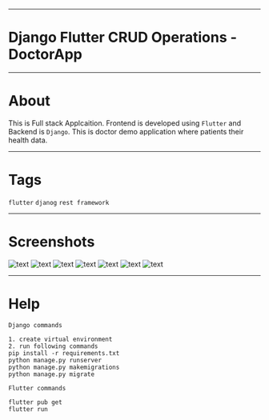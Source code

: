 
***
# Django Flutter CRUD Operations - DoctorApp

***
# About

This is Full stack Applcaition. Frontend is developed using `Flutter` and Backend is `Django`.
This is doctor demo application where patients their health data.

***
# Tags

`flutter` `djanog` `rest framework`

***
# Screenshots

![text](https://github.com/ashgole/Django-Flutter-Application-CRUD-operations-DoctorApp/blob/master/screenshots/1.png)
![text](https://github.com/ashgole/Django-Flutter-Application-CRUD-operations-DoctorApp/blob/master/screenshots/2.png)
![text](https://github.com/ashgole/Django-Flutter-Application-CRUD-operations-DoctorApp/blob/master/screenshots/3.png)
![text](https://github.com/ashgole/Django-Flutter-Application-CRUD-operations-DoctorApp/blob/master/screenshots/4.png)
![text](https://github.com/ashgole/Django-Flutter-Application-CRUD-operations-DoctorApp/blob/master/screenshots/5.png)
![text](https://github.com/ashgole/Django-Flutter-Application-CRUD-operations-DoctorApp/blob/master/screenshots/6.png)
![text](https://github.com/ashgole/Django-Flutter-Application-CRUD-operations-DoctorApp/blob/master/screenshots/7.png)

***
# Help
```
Django commands

1. create virtual environment
2. run following commands
pip install -r requirements.txt
python manage.py runserver
python manage.py makemigrations
python manage.py migrate
```

```
Flutter commands

flutter pub get
flutter run
```
